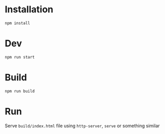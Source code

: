 # Installation 

`npm install`

# Dev

`npm run start`

# Build

`npm run build`

# Run

Serve `build/index.html` file using `http-server`, `serve` or something similar
